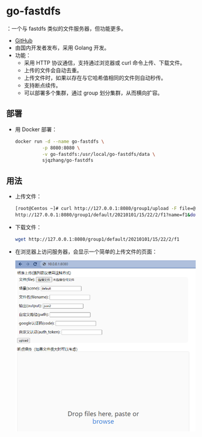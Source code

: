 # go-fastdfs

：一个与 fastdfs 类似的文件服务器，但功能更多。
- [GitHub](https://github.com/sjqzhang/go-fastdfs)
- 由国内开发者发布，采用 Golang 开发。
- 功能：
  - 采用 HTTP 协议通信，支持通过浏览器或 curl 命令上传、下载文件。
  - 上传的文件会自动去重。
  - 上传文件时，如果以存在与它哈希值相同的文件则自动秒传。
  - 支持断点续传。
  - 可以部署多个集群，通过 group 划分集群，从而横向扩容。

## 部署

- 用 Docker 部署：
  ```sh
  docker run -d --name go-fastdfs \
            -p 8080:8080 \
            -v go-fastdfs:/usr/local/go-fastdfs/data \
            sjqzhang/go-fastdfs
  ```

## 用法

- 上传文件：
  ```sh
  [root@Centos ~]# curl http://127.0.0.1:8080/group1/upload -F file=@f1
  http://127.0.0.1:8080/group1/default/20210101/15/22/2/f1?name=f1&download=1
  ```

- 下载文件：
  ```sh
  wget http://127.0.0.1:8080/group1/default/20210101/15/22/2/f1
  ```

- 在浏览器上访问服务器，会显示一个简单的上传文件的页面：

  ![](./go-fastdfs.png)

